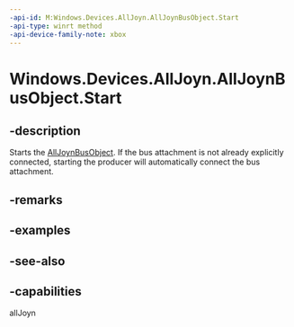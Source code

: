 ```yaml
---
-api-id: M:Windows.Devices.AllJoyn.AllJoynBusObject.Start
-api-type: winrt method
-api-device-family-note: xbox
---
```


<!-- Method syntax
public void Start()
-->

# Windows.Devices.AllJoyn.AllJoynBusObject.Start

## -description
Starts the [AllJoynBusObject](alljoynbusobject.md). If the bus attachment is not already explicitly connected, starting the producer will automatically connect the bus attachment.

## -remarks

## -examples

## -see-also

## -capabilities
allJoyn
